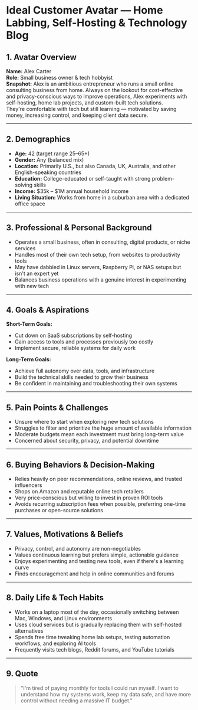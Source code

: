 # Ideal Customer Avatar — Home Labbing, Self-Hosting & Technology Blog

## 1. Avatar Overview
**Name:** Alex Carter  
**Role:** Small business owner & tech hobbyist  
**Snapshot:** Alex is an ambitious entrepreneur who runs a small online consulting business from home. Always on the lookout for cost-effective and privacy-conscious ways to improve operations, Alex experiments with self-hosting, home lab projects, and custom-built tech solutions.  
They're comfortable with tech but still learning — motivated by saving money, increasing control, and keeping client data secure.

---

## 2. Demographics
- **Age:** 42 (target range 25–65+)  
- **Gender:** Any (balanced mix)  
- **Location:** Primarily U.S., but also Canada, UK, Australia, and other English-speaking countries  
- **Education:** College-educated or self-taught with strong problem-solving skills  
- **Income:** $35k – $1M annual household income  
- **Living Situation:** Works from home in a suburban area with a dedicated office space

---

## 3. Professional & Personal Background
- Operates a small business, often in consulting, digital products, or niche services  
- Handles most of their own tech setup, from websites to productivity tools  
- May have dabbled in Linux servers, Raspberry Pi, or NAS setups but isn't an expert yet  
- Balances business operations with a genuine interest in experimenting with new tech

---

## 4. Goals & Aspirations
**Short-Term Goals:**
- Cut down on SaaS subscriptions by self-hosting  
- Gain access to tools and processes previously too costly  
- Implement secure, reliable systems for daily work

**Long-Term Goals:**
- Achieve full autonomy over data, tools, and infrastructure  
- Build the technical skills needed to grow their business  
- Be confident in maintaining and troubleshooting their own systems

---

## 5. Pain Points & Challenges
- Unsure where to start when exploring new tech solutions  
- Struggles to filter and prioritize the huge amount of available information  
- Moderate budgets mean each investment must bring long-term value  
- Concerned about security, privacy, and potential downtime

---

## 6. Buying Behaviors & Decision-Making
- Relies heavily on peer recommendations, online reviews, and trusted influencers  
- Shops on Amazon and reputable online tech retailers  
- Very price-conscious but willing to invest in proven ROI tools  
- Avoids recurring subscription fees when possible, preferring one-time purchases or open-source solutions

---

## 7. Values, Motivations & Beliefs
- Privacy, control, and autonomy are non-negotiables  
- Values continuous learning but prefers simple, actionable guidance  
- Enjoys experimenting and testing new tools, even if there's a learning curve  
- Finds encouragement and help in online communities and forums

---

## 8. Daily Life & Tech Habits
- Works on a laptop most of the day, occasionally switching between Mac, Windows, and Linux environments  
- Uses cloud services but is gradually replacing them with self-hosted alternatives  
- Spends free time tweaking home lab setups, testing automation workflows, and exploring AI tools  
- Frequently visits tech blogs, Reddit forums, and YouTube tutorials

---

## 9. Quote
> "I'm tired of paying monthly for tools I could run myself. I want to understand how my systems work, keep my data safe, and have more control without needing a massive IT budget."